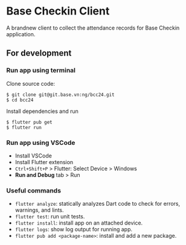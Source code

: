 # Base Checkin Client

A brandnew client to collect the attendance records for Base Checkin application.

## For development

### Run app using terminal

Clone source code:

```shell
$ git clone git@git.base.vn:ng/bcc24.git
$ cd bcc24
```

Install dependencies and run
```shell
$ flutter pub get
$ flutter run
```

### Run app using VSCode

* Install VSCode
* Install Flutter extension
* `Ctrl+Shift+P` > Flutter: Select Device > Windows
* **Run and Debug** tab > Run

### Useful commands

* `flutter analyze`: statically analyzes Dart code to check for errors, warnings, and lints.
* `flutter test`: run unit tests.
* `flutter install`: install app on an attached device.
* `flutter logs`: show log output for running app.
* `flutter pub add <package-name>`: install and add a new package.